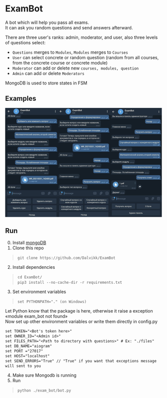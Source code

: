 # ExamBot

A bot which will help you pass all exams.  
It can ask you random questions and send answers afterward.

There are three user's ranks: admin, moderator, and user, also three levels of questions select:
* `Questions` merges to `Modules`, `Modules` merges to `Courses`
* `User` can select concrete or random question (random from all courses, from the concrete course or concrete module)
* `Moderator` can add or delete new `courses, modules, question`
* `Admin` can add or delete `Moderators`

MongoDB is used to store states in FSM

## Examples

![example](.github/images/1.png)

## Run

0. Install [mongoDB](https://www.mongodb.com/)
1. Clone this repo
> `git clone https://github.com/Dalvikk/ExamBot`
2. Install dependencies
> `cd ExamBot/`  
> `pip3 install --no-cache-dir -r requirements.txt`
3. Set environment variables
> `set PYTHONPATH="." (on Windows)`  

Let Python know that the package is here, otherwise it raise a exception «module exam_bot not found»  
Now set up other environment variables or write them directly in config.py

```
set TOKEN="<Bot's token here>"
set OWNER_ID="<Admin id>"
set FILES_PATH="<Path to directory with questions>" # Ex: "./files"
set DB_NAME="aiogram"
set PORT ="27017"
set HOST="localhost"
set SEND_ERRORS="True" // "True" if you want that exceptions message will sent to you
```
4. Make sure Mongodb is running
5. Run  
>  `python ./exam_bot/bot.py`

